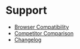 # Support #

* [Browser Compatibility](compatibility.md)
* [Competitor Comparison](comparison.md)
* [Changelog](changelog.md)